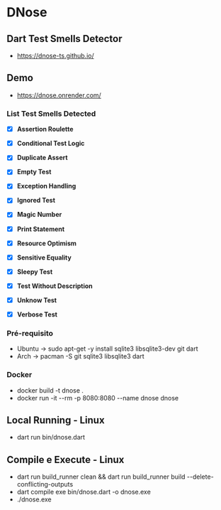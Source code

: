 # DNose
## Dart Test Smells Detector

- https://dnose-ts.github.io/

## Demo

- https://dnose.onrender.com/


### List Test Smells Detected

- [x] **Assertion Roulette**
- [x] **Conditional Test Logic**
- [x] **Duplicate Assert**
- [x] **Empty Test**
- [x] **Exception Handling**
- [x] **Ignored Test**
- [x] **Magic Number**
- [x] **Print Statement**
- [x] **Resource Optimism**
- [x] **Sensitive Equality**
- [x] **Sleepy Test**
- [x] **Test Without Description**
- [x] **Unknow Test**
- [x] **Verbose Test**


### Pré-requisito

- Ubuntu -> sudo apt-get -y install sqlite3 libsqlite3-dev git dart
- Arch -> pacman -S git sqlite3 libsqlite3 dart


### Docker

- docker build -t dnose .
- docker run -it --rm -p 8080:8080 --name dnose dnose


## Local Running - Linux
- dart run bin/dnose.dart


## Compile e Execute - Linux
- dart run build_runner clean && dart run build_runner build --delete-conflicting-outputs
- dart compile exe bin/dnose.dart -o dnose.exe
- ./dnose.exe